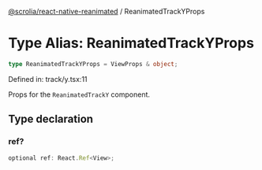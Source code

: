 [@scrolia/react-native-reanimated](../README.md) / ReanimatedTrackYProps

# Type Alias: ReanimatedTrackYProps

```ts
type ReanimatedTrackYProps = ViewProps & object;
```

Defined in: track/y.tsx:11

Props for the `ReanimatedTrackY` component.

## Type declaration

### ref?

```ts
optional ref: React.Ref<View>;
```
